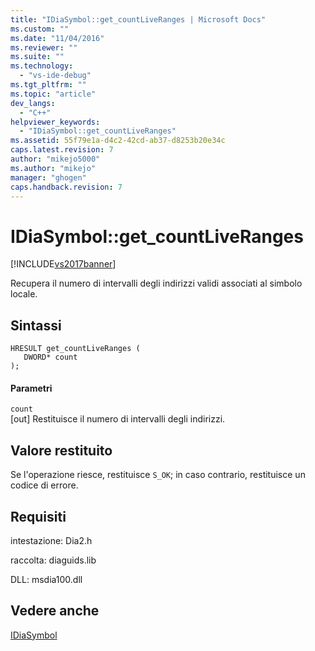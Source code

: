 ```yaml
---
title: "IDiaSymbol::get_countLiveRanges | Microsoft Docs"
ms.custom: ""
ms.date: "11/04/2016"
ms.reviewer: ""
ms.suite: ""
ms.technology: 
  - "vs-ide-debug"
ms.tgt_pltfrm: ""
ms.topic: "article"
dev_langs: 
  - "C++"
helpviewer_keywords: 
  - "IDiaSymbol::get_countLiveRanges"
ms.assetid: 55f79e1a-d4c2-42cd-ab37-d8253b20e34c
caps.latest.revision: 7
author: "mikejo5000"
ms.author: "mikejo"
manager: "ghogen"
caps.handback.revision: 7
---
```

# IDiaSymbol::get_countLiveRanges
[!INCLUDE[vs2017banner](../../code-quality/includes/vs2017banner.md)]

Recupera il numero di intervalli degli indirizzi validi associati al simbolo locale.  
  
## Sintassi  
  
```cpp#  
HRESULT get_countLiveRanges (   
   DWORD* count  
);  
```  
  
#### Parametri  
 `count`  
 \[out\]  Restituisce il numero di intervalli degli indirizzi.  
  
## Valore restituito  
 Se l'operazione riesce, restituisce `S_OK`; in caso contrario, restituisce un codice di errore.  
  
## Requisiti  
 intestazione: Dia2.h  
  
 raccolta: diaguids.lib  
  
 DLL: msdia100.dll  
  
## Vedere anche  
 [IDiaSymbol](../../debugger/debug-interface-access/idiasymbol.md)